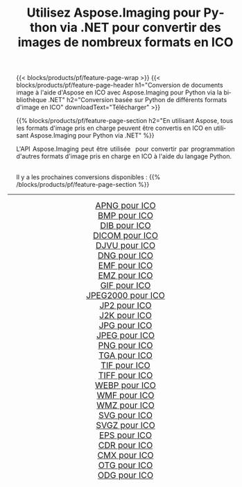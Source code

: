 ﻿---
title: Utilisez Aspose.Imaging pour Python via .NET pour convertir des images de nombreux formats en ICO 
weight: 3920
url: /fr/python-net/conversion/to/ico/ 
lang: fr
langdirlevel: 2
locales: zh-hans,ja,it,ru,de,es,fr,nl,id,lt,pl,pt,vi,tr,ko,zh-hant,ar,hi,th,sv,cs,uk,he
description: Vous pouvez utiliser Aspose.Imaging pour Python via la bibliothèque .NET pour convertir une variété de formats en ICO
---

{{< blocks/products/pf/feature-page-wrap >}}
{{< blocks/products/pf/feature-page-header h1="Conversion de documents image à l'aide d'Aspose en ICO avec Aspose.Imaging pour Python via la bibliothèque .NET" h2="Conversion basée sur Python de différents formats d'image en ICO" downloadText="Télécharger" >}}


{{% blocks/products/pf/feature-page-section  h2="En utilisant Aspose, tous les formats d'image pris en charge peuvent être convertis en ICO en utilisant Aspose.Imaging pour Python via .NET" %}}
<p align=justify>L'API Aspose.Imaging peut être utilisée  pour convertir par programmation d'autres formats d'image pris en charge en ICO à l'aide du langage Python.</p>
<br/>
Il y a les prochaines conversions disponibles :
{{% /blocks/products/pf/feature-page-section %}}
<div class="container-fluid productfamilypage bg-gray">
    <div class="convertypes bg-gray agp-content section">
        <div class="container">
		<hr style="margin-left:-20px;"/>
		<div class="row other-converters" style="gap: 10px;font-size: 19px;text-align:center;">
		    <div class='col-md-2 other-converter remove-lp remove-rp'><a href="/imaging/fr/python-net/conversion/apng-to-ico/" style="padding:15px;">APNG pour ICO</a></div>
<div class='col-md-2 other-converter remove-lp remove-rp'><a href="/imaging/fr/python-net/conversion/bmp-to-ico/" style="padding:15px;">BMP pour ICO</a></div>
<div class='col-md-2 other-converter remove-lp remove-rp'><a href="/imaging/fr/python-net/conversion/dib-to-ico/" style="padding:15px;">DIB pour ICO</a></div>
<div class='col-md-2 other-converter remove-lp remove-rp'><a href="/imaging/fr/python-net/conversion/dicom-to-ico/" style="padding:15px;">DICOM pour ICO</a></div>
<div class='col-md-2 other-converter remove-lp remove-rp'><a href="/imaging/fr/python-net/conversion/djvu-to-ico/" style="padding:15px;">DJVU pour ICO</a></div>
<div class='col-md-2 other-converter remove-lp remove-rp'><a href="/imaging/fr/python-net/conversion/dng-to-ico/" style="padding:15px;">DNG pour ICO</a></div>
<div class='col-md-2 other-converter remove-lp remove-rp'><a href="/imaging/fr/python-net/conversion/emf-to-ico/" style="padding:15px;">EMF pour ICO</a></div>
<div class='col-md-2 other-converter remove-lp remove-rp'><a href="/imaging/fr/python-net/conversion/emz-to-ico/" style="padding:15px;">EMZ pour ICO</a></div>
<div class='col-md-2 other-converter remove-lp remove-rp'><a href="/imaging/fr/python-net/conversion/gif-to-ico/" style="padding:15px;">GIF pour ICO</a></div>
<div class='col-md-2 other-converter remove-lp remove-rp'><a href="/imaging/fr/python-net/conversion/jpeg2000-to-ico/" style="padding:15px;">JPEG2000 pour ICO</a></div>
<div class='col-md-2 other-converter remove-lp remove-rp'><a href="/imaging/fr/python-net/conversion/jp2-to-ico/" style="padding:15px;">JP2 pour ICO</a></div>
<div class='col-md-2 other-converter remove-lp remove-rp'><a href="/imaging/fr/python-net/conversion/j2k-to-ico/" style="padding:15px;">J2K pour ICO</a></div>
<div class='col-md-2 other-converter remove-lp remove-rp'><a href="/imaging/fr/python-net/conversion/jpg-to-ico/" style="padding:15px;">JPG pour ICO</a></div>
<div class='col-md-2 other-converter remove-lp remove-rp'><a href="/imaging/fr/python-net/conversion/jpeg-to-ico/" style="padding:15px;">JPEG pour ICO</a></div>
<div class='col-md-2 other-converter remove-lp remove-rp'><a href="/imaging/fr/python-net/conversion/png-to-ico/" style="padding:15px;">PNG pour ICO</a></div>
<div class='col-md-2 other-converter remove-lp remove-rp'><a href="/imaging/fr/python-net/conversion/tga-to-ico/" style="padding:15px;">TGA pour ICO</a></div>
<div class='col-md-2 other-converter remove-lp remove-rp'><a href="/imaging/fr/python-net/conversion/tif-to-ico/" style="padding:15px;">TIF pour ICO</a></div>
<div class='col-md-2 other-converter remove-lp remove-rp'><a href="/imaging/fr/python-net/conversion/tiff-to-ico/" style="padding:15px;">TIFF pour ICO</a></div>
<div class='col-md-2 other-converter remove-lp remove-rp'><a href="/imaging/fr/python-net/conversion/webp-to-ico/" style="padding:15px;">WEBP pour ICO</a></div>
<div class='col-md-2 other-converter remove-lp remove-rp'><a href="/imaging/fr/python-net/conversion/wmf-to-ico/" style="padding:15px;">WMF pour ICO</a></div>
<div class='col-md-2 other-converter remove-lp remove-rp'><a href="/imaging/fr/python-net/conversion/wmz-to-ico/" style="padding:15px;">WMZ pour ICO</a></div>
<div class='col-md-2 other-converter remove-lp remove-rp'><a href="/imaging/fr/python-net/conversion/svg-to-ico/" style="padding:15px;">SVG pour ICO</a></div>
<div class='col-md-2 other-converter remove-lp remove-rp'><a href="/imaging/fr/python-net/conversion/svgz-to-ico/" style="padding:15px;">SVGZ pour ICO</a></div>
<div class='col-md-2 other-converter remove-lp remove-rp'><a href="/imaging/fr/python-net/conversion/eps-to-ico/" style="padding:15px;">EPS pour ICO</a></div>
<div class='col-md-2 other-converter remove-lp remove-rp'><a href="/imaging/fr/python-net/conversion/cdr-to-ico/" style="padding:15px;">CDR pour ICO</a></div>
<div class='col-md-2 other-converter remove-lp remove-rp'><a href="/imaging/fr/python-net/conversion/cmx-to-ico/" style="padding:15px;">CMX pour ICO</a></div>
<div class='col-md-2 other-converter remove-lp remove-rp'><a href="/imaging/fr/python-net/conversion/otg-to-ico/" style="padding:15px;">OTG pour ICO</a></div>
<div class='col-md-2 other-converter remove-lp remove-rp'><a href="/imaging/fr/python-net/conversion/odg-to-ico/" style="padding:15px;">ODG pour ICO</a></div>
                </div>
        </div>
    </div>
</div>
<br/>

